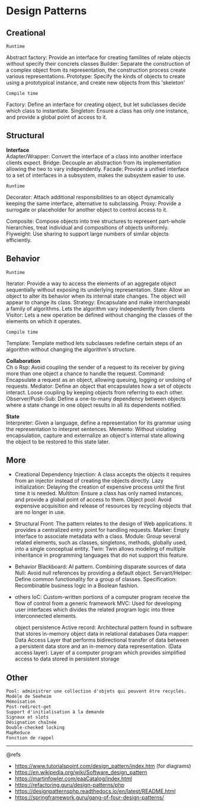 # Design Patterns

Creational
---
    Runtime
Abstract factory: Provide an interface for creating familites of relate objects without specify their concrets classes
Builder: Separate the construction of a complex object from its representation, the construction process create various representations. 
Prototype: Specify the kinds of objects to create using a prototypical instance, and create new objects from this 'skeleton'

    Compile time
Factory: Define an interface for creating object, but let subclasses decide which class to instantiate. 
Singleton: Ensure a class has only one instance, and provide a global point of access to it. 

Structural
---
**Interface**  
Adapter/Wrapper: Convert the interface of a class into another interface clients expect.
Bridge: Decouple an abstraction from its implementation allowing the two to vary independently. 
Facade: Provide a unified interface to a set of interfaces in a subsystem, makes the subsystem easier to use. 

    Runtime
Decorator: Attach additional responsibilities to an object dynamically keeping the same interface, alternative to subclassing.
Proxy: Provide a surrogate or placeholder for another object to control access to it. 

Composite: Compose objects into tree structures to represent part-whole hierarchies, treat individual and compositions of objects uniformly. 
Flyweight: Use sharing to support large numbers of similar objects efficiently. 

Behavior
---
    Runtime
Iterator: Provide a way to access the elements of an aggregate object sequentially without exposing its underlying representation. 
State: Allow an object to alter its behavior when its internal state changes. The object will appear to change its class.
Strategy: Encapsulate and make interchangeabl a family of algorithms. Lets the algorithm vary independently from clients
Visitor: Lets a new operation be defined without changing the classes of the elements on which it operates. 

    Compile time
Template: Template method lets subclasses redefine certain steps of an algorithm without changing the algorithm's structure. 

**Collaboration**  
Ch o Rsp: Avoid coupling the sender of a request to its receiver by giving more than one object a chance to handle the request.
Command: Encapsulate a request as an object, allowing queuing, logging or undoing of requests.
Mediator: Define an object that encapsulates how a set of objects interact. Loose coupling by keeping objects from referring to each other. 
Observer/Push-Sub: Define a one-to-many dependency between objects where a state change in one object results in all its dependents notified. 

**State**  
Interpreter: Given a language, define a representation for its grammar using the representation to interpret sentences. 
Memento: Without violating encapsulation, capture and externalize an object's internal state allowing the object to be restored to this state later. 

More
---
- Creational
Dependency Injection: A class accepts the objects it requires from an injector instead of creating the objects directly. 
Lazy initialization: Delaying the creation of expensive process until the first time it is needed. 
Multiton: Ensure a class has only named instances, and provide a global point of access to them. 
Object pool: Avoid expensive acquisition and release of resources by recycling objects that are no longer in use.

- Structural
Front: The pattern relates to the design of Web applications. It provides a centralized entry point for handling requests. 
Marker: Empty interface to associate metadata with a class. 
Module: Group several related elements, such as classes, singletons, methods, globally used, into a single conceptual entity. 
Twin: Twin allows modeling of multiple inheritance in programming languages that do not support this feature. 

- Behavior
Blackboard: AI pattern. Combining disparate sources of data
Null: Avoid null references by providing a default object.
Servant/Helper: Define common functionality for a group of classes. 
Specification: Recombinable business logic in a Boolean fashion. 

- others
IoC: Custom-written portions of a computer program receive the flow of control from a generic framework
MVC: Used for developing user interfaces which divides the related program logic into three interconnected elements.

    object persistence
Active record: Architectural pattern found in software that stores in-memory object data in relational databases
Data mapper: Data Access Layer that performs bidirectional transfer of data between a persistent data store and an in-memory data representation. 
(Data access layer): Layer of a computer program which provides simplified access to data stored in persistent storage   

Other
---
    Pool: administrer une collection d'objets qui peuvent être recyclés.
    Modèle de Seeheim
    Mémoïsation
    Post-redirect-get
    Support d'initialisation à la demande
    Signaux et slots
    Désignation chaînée
    Double-checked locking
    MapReduce
    Fonction de rappel

---
@refs
- https://www.tutorialspoint.com/design_pattern/index.htm (for diagrams)
- https://en.wikipedia.org/wiki/Software_design_pattern
- https://martinfowler.com/eaaCatalog/index.html
- https://refactoring.guru/design-patterns/php
- https://designpatternsphp.readthedocs.io/en/latest/README.html
- https://springframework.guru/gang-of-four-design-patterns/

